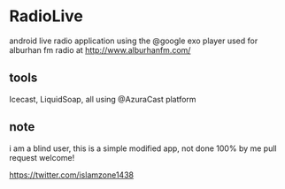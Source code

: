 # RadioLive
android live radio application
using the @google exo player
used for alburhan fm radio at
http://www.alburhanfm.com/

## tools
Icecast, LiquidSoap, all using @AzuraCast platform

## note
i am a blind user, this is a simple modified app, not done 100% by me
pull request welcome!

https://twitter.com/islamzone1438